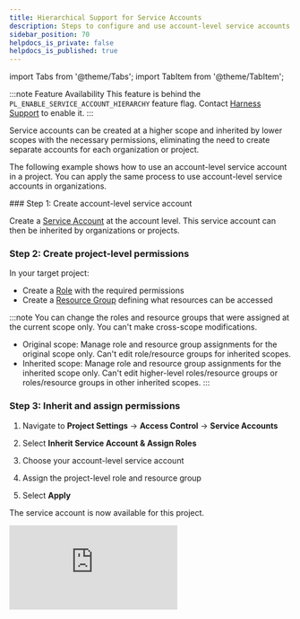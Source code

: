 ```yaml
---
title: Hierarchical Support for Service Accounts
description: Steps to configure and use account-level service accounts at project level.
sidebar_position: 70
helpdocs_is_private: false
helpdocs_is_published: true
---
```


import Tabs from '@theme/Tabs';
import TabItem from '@theme/TabItem';


:::note Feature Availability
This feature is behind the `PL_ENABLE_SERVICE_ACCOUNT_HIERARCHY` feature flag. Contact [Harness Support](mailto:support@harness.io) to enable it.
:::

Service accounts can be created at a higher scope and inherited by lower scopes with the necessary permissions, eliminating the need to create separate accounts for each organization or project.

The following example shows how to use an account-level service account in a project. You can apply the same process to use account-level service accounts in organizations.

<Tabs>
<TabItem label="Manual" value="manual">
### Step 1: Create account-level service account

Create a [Service Account](./add-and-manage-service-account.md#create-a-service-account) at the account level. This service account can then be inherited by organizations or projects.

### Step 2: Create project-level permissions

In your target project:
   - Create a [Role](./add-manage-roles.md#create-a-role) with the required permissions
   - Create a [Resource Group](./add-resource-groups.md#create-a-resource-group) defining what resources can be accessed

:::note 
You can change the roles and resource groups that were assigned at the current scope only. You can't make cross-scope modifications.

- Original scope: Manage role and resource group assignments for the original scope only. Can't edit role/resource groups for inherited scopes.
- Inherited scope: Manage role and resource group assignments for the inherited scope only. Can't edit higher-level roles/resource groups or roles/resource groups in other inherited scopes.
:::

### Step 3: Inherit and assign permissions

1. Navigate to **Project Settings** → **Access Control** → **Service Accounts**

2. Select **Inherit Service Account & Assign Roles**

3. Choose your account-level service account

4. Assign the project-level role and resource group

5. Select **Apply**

The service account is now available for this project.

</TabItem>
<TabItem label="Interactive" value="interactive">
   <iframe src="https://app.tango.us/app/embed/d998701a-487a-4dd3-b2f2-45869a797143" 
           style={{ minHeight: '640px', width: '80%', height: '100%', border: 'none' }}
        sandbox="allow-scripts allow-top-navigation-by-user-activation allow-popups allow-same-origin"
        security="restricted"
        title="Revoke Tokens in Harness"
        referrerPolicy="strict-origin-when-cross-origin"
        frameBorder="0"
        allowFullScreen
        />
</TabItem>
</Tabs>

## Benefits

- **Centralized Service Account Management**: Reduces the need to create and manage multiple service accounts for each project.

- **Simplified Permissions**: Easily manage permissions at the project level by assigning roles to service accounts created at the account or organization level.

- **Seamless Pipeline Execution**: One or more service accounts can be given the necessary permissions, if required, to execute pipelines from multiple projects.

## Additional Resources
For more information on how to manage service accounts, create roles, and assign permissions in Harness, refer to the following documentation on Harness Developer Hub:

- [Managing Service Accounts](./add-and-manage-service-account.md)

- [Creating and Managing Roles](./add-manage-roles.md)

- [Assigning Roles and Permissions](./rbac-in-harness.md)